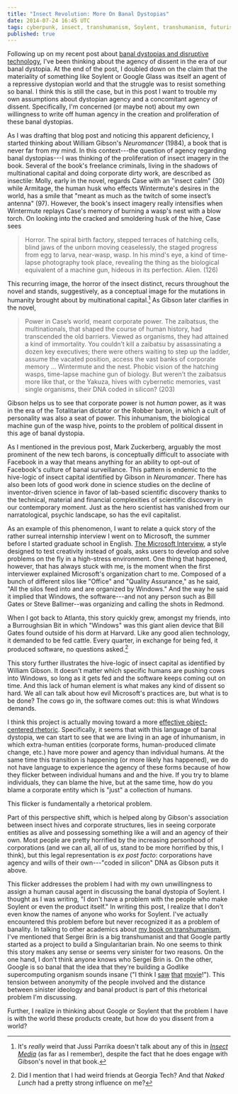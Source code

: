 ```yaml
---
title: "Insect Revolution: More On Banal Dystopias"
date: 2014-07-24 16:45 UTC
tags: cyberpunk, insect, transhumanism, Soylent, transhumanism, futurism
published: true
---
```


Following up on my recent post about [banal dystopias and disruptive technology](/blog/2014/07/22/the-banality-of-dystopia/), I've been thinking about the agency of dissent in the era of our banal dystopia. At the end of the post, I doubled down on the claim that the materiality of something like Soylent or Google Glass was itself an agent of a repressive dystopian world and that the struggle was to resist something so banal. I think this is still the case, but in this post I want to trouble my own assumptions about dystopian agency and a concomitant agency of dissent. Specifically, I'm concerned (or maybe not) about my own willingness to write off human agency in the creation and proliferation of these banal dystopias.

As I was drafting that blog post and noticing this apparent deficiency, I started thinking about William Gibson's *Neuromancer* (1984), a book that is never far from my mind. In this context---the question of agency regarding banal dystopias---I was thinking of the proliferation of insect imagery in the book. Several of the book's freelance criminals, living in the shadows of multinational capital and doing corporate dirty work, are described as insectile: Molly, early in the novel, regards Case with an "insect calm" (30) while Armitage, the human husk who effects Wintermute's desires in the world, has a smile that "meant as much as the twitch of some insect’s antenna" (97). However, the book's insect imagery really intensifies when Wintermute replays Case's memory of burning a wasp's nest with a blow torch. On looking into the cracked and smoldering husk of the hive, Case sees

> Horror. The spiral birth factory, stepped terraces of hatching cells, blind jaws of the unborn moving ceaselessly, the staged progress from egg to larva, near-wasp, wasp. In his mind's eye, a kind of time-lapse photography took place, revealing the thing as the biological equivalent of a machine gun, hideous in its perfection. Alien. (126)

This recurring image, the horror of the insect distinct, recurs throughout the novel and stands, suggestively, as a conceptual image for the mutations in humanity brought about by multinational capital.[^1] As Gibson later clarifies in the novel,

> Power in Case’s world, meant corporate power. The zaibatsus, the multinationals, that shaped the course of human history, had transcended the old barriers. Viewed as organisms, they had attained a kind of immortality. You couldn’t kill a zaibatsu by assassinating a dozen key executives; there were others waiting to step up the ladder, assume the vacated position, access the vast banks of corporate memory ... Wintermute and the nest. Phobic vision of the hatching wasps, time-lapse machine gun of biology. But weren’t the zaibatsus more like that, or the Yakuza, hives with cybernetic memories, vast single organisms, their DNA coded in silicon? (203)

Gibson helps us to see that corporate power is not *human* power, as it was in the era of the Totalitarian dictator or the Robber baron, in which a cult of personality was also a seat of power. This inhumanism, the biological machine gun of the wasp hive, points to the problem of political dissent in this age of banal dystopia. 

As I mentioned in the previous post, Mark Zuckerberg, arguably the most prominent of the new tech barons, is conceptually difficult to associate with Facebook in a way that means anything for an ability to opt-out of Facebook's culture of banal surveillance. This pattern is endemic to the hive-logic of insect capital identified by Gibson in *Neuromancer*. There has also been lots of good work done in science studies on the decline of inventor-driven science in favor of lab-based scientific discovery thanks to the technical, material and financial complexities of scientific discovery in our contemporary moment. Just as the hero scientist has vanished from our narratological, psychic landscape, so has the evil capitalist.

As an example of this phenomenon, I want to relate a quick story of the rather surreal internship interview I went on to Microsoft, the summer before I started graduate school in English. [The Microsoft Interview](http://en.wikipedia.org/wiki/Microsoft_interview), a style designed to test creativity instead of goals, asks users to develop and solve problems on the fly in a high-stress environment. One thing that happened, however, that has always stuck with me, is the moment when the first interviewer explained Microsoft's organization chart to me. Composed of a bunch of different silos like "Office" and "Quality Assurance," as he said, "All the silos feed into and are organized by Windows." And the way he said it implied that Windows, the software---and not any person such as Bill Gates or Steve Ballmer--was organizing and calling the shots in Redmond.

When I got back to Atlanta, this story quickly grew, amongst my friends, into a Burroughsian Bit in which "Windows" was this giant alien device that Bill Gates found outside of his dorm at Harvard. Like any good alien technology, it demanded to be fed cattle. Every quarter, in exchange for being fed, it produced software, no questions asked.[^2]

This story further illustrates the hive-logic of insect capital as identified by William Gibson. It doesn't matter which specific humans are pushing cows into Windows, so long as it gets fed and the software keeps coming out on time. And this lack of human element is what makes any kind of dissent so hard. We all can talk about how evil Microsoft's practices are, but what is to be done? The cows go in, the software comes out: this is what Windows demands.

I think this project is actually moving toward a more [effective object-centered rhetoric](http://itineration.org/node/11). Specifically, it seems that with this language of banal dystopia, we can start to see that we are living in an age of inhumanism, in which extra-human entities (corporate forms, human-produced climate change, etc.) have more power and agency than individual humans. At the same time this transition is happening (or more likely has happened), we do not have language to experience the agency of these forms because of how they flicker between individual humans and and the hive. If you try to blame individuals, they can blame the hive, but at the same time, how do you blame a corporate entity which is "just" a collection of humans. 

This flicker is fundamentally a rhetorical problem.

Part of this perspective shift, which is helped along by Gibson's association between insect hives and corporate structures, lies in seeing corporate entities as alive and possessing something like a will and an agency of their own. Most people are pretty horrified by the increasing personhood of corporations (and we can all, all of us, stand to be more horrified by this, I think), but this legal representation is *ex post facto*: corporations have agency and wills of their own---"coded in silicon" DNA as Gibson puts it above.

This flicker addresses the problem I had with my own unwillingness to assign a human causal agent in discussing the banal dystopia of Soylent. I thought as I was writing, "I don't have a problem with the people who make Soylent or even the product itself." In writing this post, I realize that I don't even know the names of anyone who works for Soylent. I've actually encountered this problem before but never recognized it as a problem of banality. In talking to other academics about [my book on transhumanism](/#transhumanism), I've mentioned that Sergei Brin is a big transhumanist and that Google partly started as a project to build a Singularitarian brain. No one seems to think this story makes any sense or seems very sinister for two reasons. On the one hand, I don't think anyone knows who Sergei Brin is. On the other, Google is so banal that the idea that they're building a Godlike supercomputing organism sounds insane ("I think I [saw](http://www.imdb.com/title/tt0064177/) [that](http://www.imdb.com/title/tt2209764/) [movie](http://www.imdb.com/title/tt0062622)!"). This tension between anonymity of the people involved and the distance between sinister ideology and banal product is part of this rhetorical problem I'm discussing.

Further, I realize in thinking about Google or Soylent that the problem I have is with the world these products create, but how do you dissent from a world?

[^1]: It's *really* weird that Jussi Parrika doesn't talk about any of this in [*Insect Media*](http://www.upress.umn.edu/book-division/books/insect-media) (as far as I remember), despite the fact that he does engage with Gibson's novel in that book.

[^2]: Did I mention that I had weird friends at Georgia Tech? And that *Naked Lunch* had a pretty strong influence on me?